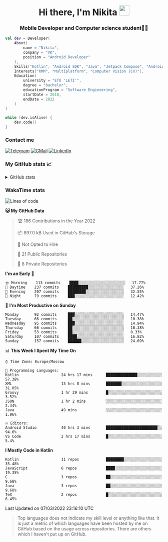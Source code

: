 <h1 align="center">
Hi there, I'm Nikita 
<img src="https://github.com/blackcater/blackcater/raw/main/images/Hi.gif" height="32"/>
</h1>
<h3 align="center">Mobile Developer and Computer science student👨‍💻</h3>

```kotlin
val dev = Developer(
    About(
        name = "Nikita",
        company = "VK",
        position = "Android Developer"
    ),
    Skills("Kotlin", "Android SDK", "Java", "Jetpack Compose", "Android Jetpack"),
    Interests("KMM", "Multiplatform", "Computer Vision (CV)"),
    Education(
        university = "ETU 'LETI'",
        degree = "bachelor",
        educationProgram = "Software Engineering",
        startDate = 2018,
        endDate = 2022
    )
)

while (dev.isAlive) {
    dev.code()
}
```

### Contact me

[![Telegram](https://img.shields.io/badge/Telegram-white?style=for-the-badge&logo=telegram&logoColor=29e9ea)](https://t.me/po4yka)
[![GMail](https://img.shields.io/badge/Gmail-white?style=for-the-badge&logo=gmail&logoColor=d14836)](mailto:pochaev.nik@gmail.com)
[![LinkedIn](https://img.shields.io/badge/linkedin%20-white.svg?&style=for-the-badge&logo=linkedin&logoColor=%230077B5)](https://www.linkedin.com/in/nikita-pochaev-415b5a1a1)

### My GitHub stats 📈

<details>
  <summary>GitHub stats</summary>
  <p align="center">
    <img src="https://github-readme-stats.vercel.app/api?username=po4yka&show_icons=true&theme=dark" />
  </p>
</details>

### WakaTime stats

<!--START_SECTION:waka-->
![Lines of code](https://img.shields.io/badge/From%20Hello%20World%20I%27ve%20Written-1%20Million%20lines%20of%20code-blue)

**🐱 My GitHub Data** 

> 🏆 186 Contributions in the Year 2022
 > 
> 📦 897.0 kB Used in GitHub's Storage 
 > 
> 🚫 Not Opted to Hire
 > 
> 📜 21 Public Repositories 
 > 
> 🔑 8 Private Repositories  
 > 
**I'm an Early 🐤** 

```text
🌞 Morning    113 commits    ████░░░░░░░░░░░░░░░░░░░░░   17.77% 
🌆 Daytime    237 commits    █████████░░░░░░░░░░░░░░░░   37.26% 
🌃 Evening    207 commits    ████████░░░░░░░░░░░░░░░░░   32.55% 
🌙 Night      79 commits     ███░░░░░░░░░░░░░░░░░░░░░░   12.42%

```
📅 **I'm Most Productive on Sunday** 

```text
Monday       92 commits     ███░░░░░░░░░░░░░░░░░░░░░░   14.47% 
Tuesday      66 commits     ██░░░░░░░░░░░░░░░░░░░░░░░   10.38% 
Wednesday    95 commits     ███░░░░░░░░░░░░░░░░░░░░░░   14.94% 
Thursday     66 commits     ██░░░░░░░░░░░░░░░░░░░░░░░   10.38% 
Friday       53 commits     ██░░░░░░░░░░░░░░░░░░░░░░░   8.33% 
Saturday     107 commits    ████░░░░░░░░░░░░░░░░░░░░░   16.82% 
Sunday       157 commits    ██████░░░░░░░░░░░░░░░░░░░   24.69%

```


📊 **This Week I Spent My Time On** 

```text
⌚︎ Time Zone: Europe/Moscow

💬 Programming Languages: 
Kotlin                   24 hrs 17 mins      ██████████████░░░░░░░░░░░   57.38% 
XML                      13 hrs 8 mins       ███████░░░░░░░░░░░░░░░░░░   31.05% 
Groovy                   1 hr 29 mins        █░░░░░░░░░░░░░░░░░░░░░░░░   3.52% 
JSON                     1 hr 2 mins         ░░░░░░░░░░░░░░░░░░░░░░░░░   2.44% 
Java                     49 mins             ░░░░░░░░░░░░░░░░░░░░░░░░░   1.96%

🔥 Editors: 
Android Studio           40 hrs 3 mins       ███████████████████████░░   94.6% 
VS Code                  2 hrs 17 mins       █░░░░░░░░░░░░░░░░░░░░░░░░   5.4%

```

**I Mostly Code in Kotlin** 

```text
Kotlin                   11 repos            ████████░░░░░░░░░░░░░░░░░   35.48% 
JavaScript               6 repos             ████░░░░░░░░░░░░░░░░░░░░░   19.35% 
C                        3 repos             ██░░░░░░░░░░░░░░░░░░░░░░░   9.68% 
Java                     3 repos             ██░░░░░░░░░░░░░░░░░░░░░░░   9.68% 
TeX                      2 repos             █░░░░░░░░░░░░░░░░░░░░░░░░   6.45%

```



 Last Updated on 07/03/2022 23:16:10 UTC
<!--END_SECTION:waka-->

> Top languages does not indicate my skill level or anything like that. It is just a metric of which languages have been hosted by me on GitHub based on the usage across repositories. There are others which I haven't put up on GitHub.
